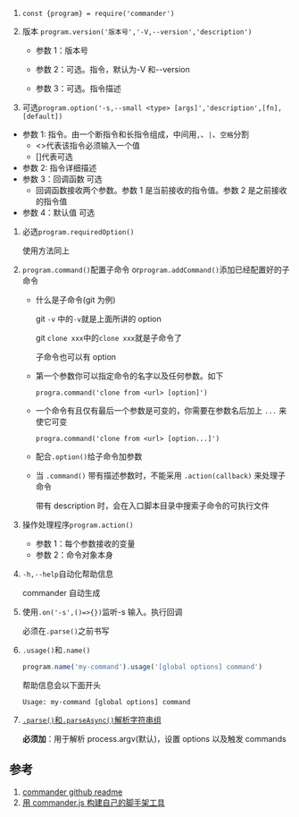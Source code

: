 1. `const {program} = require('commander')`

2. 版本 `program.version('版本号','-V,--version','description')`

   - 参数 1：版本号

   - 参数 2：可选。指令，默认为-V 和--version

   - 参数 3：可选。指令描述

3. 可选`program.option('-s,--small <type> [args]','description',[fn],[default])`

- 参数 1: 指令。由一个断指令和长指令组成，中间用`,`、`|`、`空格`分割
  - <>代表该指令必须输入一个值
  - []代表可选
- 参数 2: 指令详细描述
- 参数 3：回调函数 可选
  - 回调函数接收两个参数。参数 1 是当前接收的指令值。参数 2 是之前接收的指令值
- 参数 4：默认值 可选

1. 必选`program.requiredOption()`

   使用方法同上

2. `program.command()`配置子命令 or`program.addCommand()`添加已经配置好的子命令

   - 什么是子命令(git 为例)

     git `-v` 中的`-v`就是上面所讲的 option

     git `clone xxx`中的`clone xxx`就是子命令了

     子命令也可以有 option

   - 第一个参数你可以指定命令的名字以及任何参数。如下

     `progra.command('clone from <url> [option]')`

   - 一个命令有且仅有最后一个参数是可变的，你需要在参数名后加上 `...` 来使它可变

     `progra.command('clone from <url> [option...]')`

   - 配合`.option()`给子命令加参数

   - 当 `.command()` 带有描述参数时，不能采用 `.action(callback)` 来处理子命令

     带有 description 时，会在入口脚本目录中搜索子命令的可执行文件

3. 操作处理程序`program.action()`

   - 参数 1：每个参数接收的变量
   - 参数 2：命令对象本身

4. `-h,--help`自动化帮助信息

   commander 自动生成

5. 使用`.on('-s',()=>{})`监听-s 输入。执行回调

   必须在`.parse()`之前书写

6. `.usage()`和`.name()`

   ```js
   program.name('my-command').usage('[global options] command')
   ```

   帮助信息会以下面开头

   ```
   Usage: my-command [global options] command
   ```

7. [`.parse()`和`.parseAsync()`解析字符串组](https://github.com/tj/commander.js/blob/64053252cbd5b5434afb7ec3f12c46ad2a352d8a/Readme_zh-CN.md#parse-%E5%92%8C-parseasync)

   **必须加**：用于解析 process.argv(默认)，设置 options 以及触发 commands

## 参考

1. [commander github readme](https://github.com/tj/commander.js/blob/64053252cbd5b5434afb7ec3f12c46ad2a352d8a/Readme.md)
2. [用 commander.js 构建自己的脚手架工具](https://zhuanlan.zhihu.com/p/38520504)
